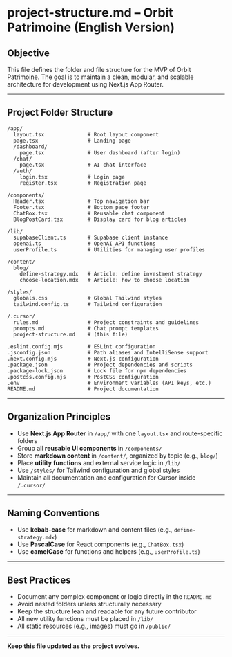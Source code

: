 # project-structure.md – Orbit Patrimoine (English Version)

## Objective
This file defines the folder and file structure for the MVP of Orbit Patrimoine. The goal is to maintain a clean, modular, and scalable architecture for development using Next.js App Router.

---

## Project Folder Structure

```
/app/
  layout.tsx              # Root layout component
  page.tsx                # Landing page
  /dashboard/
    page.tsx              # User dashboard (after login)
  /chat/
    page.tsx              # AI chat interface
  /auth/
    login.tsx             # Login page
    register.tsx          # Registration page

/components/
  Header.tsx              # Top navigation bar
  Footer.tsx              # Bottom page footer
  ChatBox.tsx             # Reusable chat component
  BlogPostCard.tsx        # Display card for blog articles

/lib/
  supabaseClient.ts       # Supabase client instance
  openai.ts               # OpenAI API functions
  userProfile.ts          # Utilities for managing user profiles

/content/
  blog/
    define-strategy.mdx   # Article: define investment strategy
    choose-location.mdx   # Article: how to choose location

/styles/
  globals.css             # Global Tailwind styles
  tailwind.config.ts      # Tailwind configuration

/.cursor/
  rules.md                # Project constraints and guidelines
  prompts.md              # Chat prompt templates
  project-structure.md    # (this file)

.eslint.config.mjs        # ESLint configuration
.jsconfig.json            # Path aliases and IntelliSense support
.next.config.mjs          # Next.js configuration
.package.json             # Project dependencies and scripts
.package-lock.json        # Lock file for npm dependencies
.postcss.config.mjs       # PostCSS configuration
.env                      # Environment variables (API keys, etc.)
README.md                 # Project documentation
```

---

## Organization Principles
- Use **Next.js App Router** in `/app/` with one `layout.tsx` and route-specific folders
- Group all **reusable UI components** in `/components/`
- Store **markdown content** in `/content/`, organized by topic (e.g., `blog/`)
- Place **utility functions** and external service logic in `/lib/`
- Use `/styles/` for Tailwind configuration and global styles
- Maintain all documentation and configuration for Cursor inside `/.cursor/`

---

## Naming Conventions
- Use **kebab-case** for markdown and content files (e.g., `define-strategy.mdx`)
- Use **PascalCase** for React components (e.g., `ChatBox.tsx`)
- Use **camelCase** for functions and helpers (e.g., `userProfile.ts`)

---

## Best Practices
- Document any complex component or logic directly in the `README.md`
- Avoid nested folders unless structurally necessary
- Keep the structure lean and readable for any future contributor
- All new utility functions must be placed in `/lib/`
- All static resources (e.g., images) must go in `/public/`

---

**Keep this file updated as the project evolves.**
